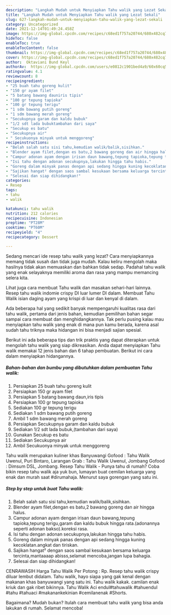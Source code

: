 ```yaml
---
description: "Langkah Mudah untuk Menyiapkan Tahu walik yang Lezat Sekali"
title: "Langkah Mudah untuk Menyiapkan Tahu walik yang Lezat Sekali"
slug: 627-langkah-mudah-untuk-menyiapkan-tahu-walik-yang-lezat-sekali
category: Uncategorized
date: 2021-12-14T01:49:24.458Z
image: https://img-global.cpcdn.com/recipes/c68ed1f757a20744/680x482cq70/tahu-walik-foto-resep-utama.jpg
hideToc: false
enableToc: true
enableTocContent: false
thumbnail: https://img-global.cpcdn.com/recipes/c68ed1f757a20744/680x482cq70/tahu-walik-foto-resep-utama.jpg
cover: https://img-global.cpcdn.com/recipes/c68ed1f757a20744/680x482cq70/tahu-walik-foto-resep-utama.jpg
author:  Oktaviani Bund Keyl
authorAv:  https://img-global.cpcdn.com/users/e0812c1901bed4a9/60x60cq50/avatar.jpg
ratingvalue: 4.1
reviewcount: 8
recipeingredient:
- "25 buah tahu goreng kulit"
- "150 gr ayam filet"
- "5 batang bawang dauniris tipis"
- "100 gr tepung tapioka"
- "100 gr tepung terigu"
- "1 sdm bawang putih goreng"
- "1 sdm bawang merah goreng"
- "Secukupnya garam dan kaldu bubuk"
- "1/2 sdt lada bubuktambahan dari saya"
- "Secukup es batu"
- "Secukupnya air"
- " Secukuonya minyak untuk menggoreng"
recipeinstructions:
- "Belah salah satu sisi tahu,kemudian walik/balik,sisihkan."
- "Blender ayam filet,dengan es batu,2 bawang goreng dan air hingga halus."
- "Campur adonan ayam dengan irisan daun bawang,tepung tapioka,tepung terigu,garam dan kaldu bubuk hingga rata.(adonannya seperti adonan bakso).koreksi rasa."
- "Isi tahu dengan adonan secukupnya,lakukan hingga tahu habis."
- "Goreng dalam minyak panas dengan api sedang hingga kuning kecoklatan.angkat dan tiriskan."
- "Sajikan hangat² dengan saos sambal kesukaan bersama keluarga tercinta,mantaaaap abisss,selamat mencoba,jangan lupa bahagia."
- "Selesai dan siap dihidangkan!"
categories:
- Resep
tags:
- tahu
- walik

katakunci: tahu walik 
nutrition: 212 calories
recipecuisine: Indonesian
preptime: "PT28M"
cooktime: "PT60M"
recipeyield: "4"
recipecategory: Dessert

---
```



Sedang mencari ide resep tahu walik yang lezat? Cara menyiapkannya memang tidak susah dan tidak juga mudah. Kalau keliru mengolah maka hasilnya tidak akan memuaskan dan bahkan tidak sedap. Padahal tahu walik yang enak selayaknya memiliki aroma dan rasa yang mampu memancing selera kita.


Lihat juga cara membuat Tahu walik dan masakan sehari-hari lainnya. Resep tahu walik indomie crispy DI luar lumer DI dalam. Membuat Tahu Walik isian daging ayam yang krispi di luar dan kenyal di dalam.

Ada beberapa hal yang sedikit banyak mempengaruhi kualitas rasa dari tahu walik, pertama dari jenis bahan, kemudian pemilihan bahan segar sampai cara membuat dan menghidangkannya. Tak perlu pusing kalau mau menyiapkan tahu walik yang enak di mana pun kamu berada, karena asal sudah tahu triknya maka hidangan ini bisa menjadi sajian spesial.


Berikut ini ada beberapa tips dan trik praktis yang dapat diterapkan untuk mengolah tahu walik yang siap dikreasikan. Anda dapat menyiapkan Tahu walik memakai 12 jenis bahan dan 6 tahap pembuatan. Berikut ini cara dalam menyiapkan hidangannya.

<!--inarticleads1-->

##### Bahan-bahan dan bumbu yang dibutuhkan dalam pembuatan Tahu walik:

1. Persiapkan 25 buah tahu goreng kulit
1. Persiapkan 150 gr ayam filet
1. Persiapkan 5 batang bawang daun,iris tipis
1. Persiapkan 100 gr tepung tapioka
1. Sediakan 100 gr tepung terigu
1. Sediakan 1 sdm bawang putih goreng
1. Ambil 1 sdm bawang merah goreng
1. Persiapkan Secukupnya garam dan kaldu bubuk
1. Sediakan 1/2 sdt lada bubuk,(tambahan dari saya)
1. Gunakan Secukup es batu
1. Sediakan Secukupnya air
1. Ambil  Secukuonya minyak untuk menggoreng


Tahu walik merupakan kuliner khas Banyuwangi Gofood : Tahu Walik Uwenul, Puri Bintaro, Larangan Grab : Tahu Walik Uwenul, Jombang Gofood : Dimsum DSL, Jombang. Resep Tahu Walik - Punya tahu di rumah? Coba bikin resep tahu walik aja yuk bun, lumayan buat cemilan keluarga yang enak dan murah saat #dirumahaja. Menurut saya gorengan yang satu ini. 

<!--inarticleads2-->

##### Step by step untuk buat Tahu walik:

1. Belah salah satu sisi tahu,kemudian walik/balik,sisihkan.
1. Blender ayam filet,dengan es batu,2 bawang goreng dan air hingga halus.
1. Campur adonan ayam dengan irisan daun bawang,tepung tapioka,tepung terigu,garam dan kaldu bubuk hingga rata.(adonannya seperti adonan bakso).koreksi rasa.
1. Isi tahu dengan adonan secukupnya,lakukan hingga tahu habis.
1. Goreng dalam minyak panas dengan api sedang hingga kuning kecoklatan.angkat dan tiriskan.
1. Sajikan hangat² dengan saos sambal kesukaan bersama keluarga tercinta,mantaaaap abisss,selamat mencoba,jangan lupa bahagia.
1. Selesai dan siap dihidangkan!

CENRAWASIH Harga Tahu Walik Per Potong : Rp. Resep tahu walik crispy diluar lembut didalam. Tahu walik, hayo siapa yang gak kenal dengan makanan khas banyuwangi yang satu ini. Tahu walik kakak. camilan enak kriuk dan gak ribet bikinnya. Tahu Walik Aci endul#tahuwalik #tahuendul #tahu #tahuaci #makanankekinian #cemilanenak #Shorts. 

Bagaimana? Mudah bukan? Itulah cara membuat tahu walik yang bisa anda lakukan di rumah. Selamat mencoba!
